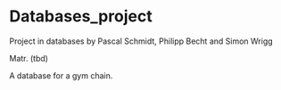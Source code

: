 # Databases_project
Project in databases by Pascal Schmidt, Philipp Becht and Simon Wrigg

Matr. (tbd)

A database for a gym chain. 
